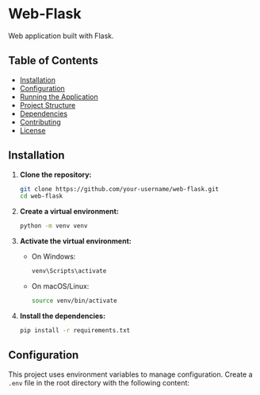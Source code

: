 # Web-Flask

Web application built with Flask.

## Table of Contents

- [Installation](#installation)
- [Configuration](#configuration)
- [Running the Application](#running-the-application)
- [Project Structure](#project-structure)
- [Dependencies](#dependencies)
- [Contributing](#contributing)
- [License](#license)

## Installation

1. **Clone the repository:**
    ```sh
    git clone https://github.com/your-username/web-flask.git
    cd web-flask
    ```

2. **Create a virtual environment:**
    ```sh
    python -m venv venv
    ```

3. **Activate the virtual environment:**
    - On Windows:
        ```sh
        venv\Scripts\activate
        ```
    - On macOS/Linux:
        ```sh
        source venv/bin/activate
        ```

4. **Install the dependencies:**
    ```sh
    pip install -r requirements.txt
    ```

## Configuration

This project uses environment variables to manage configuration. Create a `.env` file in the root directory with the following content:
